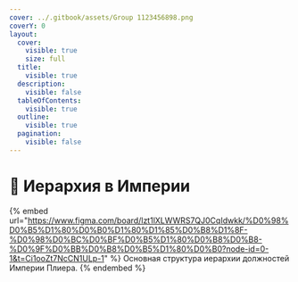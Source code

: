 ```yaml
---
cover: ../.gitbook/assets/Group 1123456898.png
coverY: 0
layout:
  cover:
    visible: true
    size: full
  title:
    visible: true
  description:
    visible: false
  tableOfContents:
    visible: true
  outline:
    visible: true
  pagination:
    visible: false
---
```


# 🧱 Иерархия в Империи

{% embed url="https://www.figma.com/board/lzt1lXLWWRS7QJ0CqIdwkk/%D0%98%D0%B5%D1%80%D0%B0%D1%80%D1%85%D0%B8%D1%8F-%D0%98%D0%BC%D0%BF%D0%B5%D1%80%D0%B8%D0%B8-%D0%9F%D0%BB%D0%B8%D0%B5%D1%80%D0%B0?node-id=0-1&t=Ci1ooZt7NcCN1ULp-1" %}
Основная структура иерархии должностей Империи Плиера.
{% endembed %}

